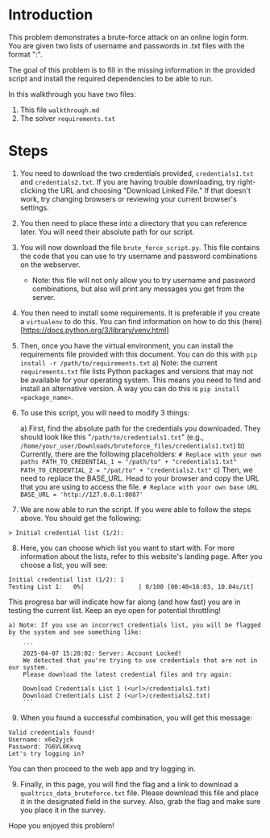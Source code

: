 # Introduction

This problem demonstrates a brute-force attack on an online login form. You are given two lists of username and passwords in .txt files with the format "<username>:<password>".

The goal of this problem is to fill in the missing information in the provided script and install the required dependencies to be able to run.

In this walkthrough you have two files:
1. This file `walkthrough.md`
2. The solver `requirements.txt`

# Steps

1) You need to download the two credentials provided, `credentials1.txt` and `credentials2.txt`. If you are having trouble downloading, try right-clicking the URL and choosing "Download Linked File." If that doesn't work, try changing browsers or reviewing your current browser's settings.
2) You then need to place these into a directory that you can reference later. You will need their absolute path for our script.
3) You will now download the file `brute_force_script.py`. This file contains the code that you can use to try username and password combinations on the webserver.
                
    * Note: this file will not only allow you to try username and password combinations, but also will print any messages you get from the server.
4) You then need to install some requirements. It is preferable if you create a `virtualenv` to do this. You can find information on how to do this (here)[https://docs.python.org/3/library/venv.html]
5) Then, once you have the virtual environment, you can install the requirements file provided with this document. You can do this with `pip install -r /path/to/requirements.txt`
    a) Note: the current `requirements.txt` file lists Python packages and versions that may not be available for your operating system. This means you need to find and install an alternative version. A way you can do this is `pip install <package_name>`.
6) To use this script, you will need to modify 3 things:

    a) First, find the absolute path for the credentials you downloaded. They should look like this "`/path/to/credentials1.txt`" (e.g., `/home/your_user/Downloads/bruteforce_files/credentials1.txt`)
    b) Currently, there are the following placeholders:
        ```
        # Replace with your own paths
        PATH_TO_CREDENTIAL_1 = "/path/to" + "credentials1.txt"
        PATH_TO_CREDENTIAL_2 = "/pat/to" + "credentials2.txt"
        ```
    c) Then, we need to replace the BASE_URL. Head to your browser and copy the URL that you are using to access the file.
        ```
        # Replace with your own base URL
        BASE_URL = 'http://127.0.0.1:8087'
        ```
6) We are now able to run the script. If you were able to follow the steps above. You should get the following:

```
> Initial credential list (1/2):
```

8) Here, you can choose which list you want to start with. For more information about the lists, refer to this website's landing page. After you choose a list, you will see:

```
Initial credential list (1/2): 1
Testing List 1:   0%|               | 0/100 [00:40<16:03, 10.04s/it]
```

This progress bar will indicate how far along (and how fast) you are in testing the current list. Keep an eye open for potential throttling!

    a) Note: If you use an incorrect credentials list, you will be flagged by the system and see something like:

        ```
        2025-04-07 15:28:02: Server: Account Locked!
        We detected that you're trying to use credentials that are not in our system.
        Please download the latest credential files and try again:

        Download Credentials List 1 (<url>/credentials1.txt)
        Download Credentials List 2 (<url>/credentials2.txt)
        ```

9) When you found a successful combination, you will get this message:

```
Valid credentials found!
Username: x6e2yjck
Password: 7G6VL6Kxvq
Let's try logging in?
```

You can then proceed to the web app and try logging in.

9) Finally, in this page, you will find the flag and a link to download a `qualtrics_data_bruteforce.txt` file. Please download this file and place it in the designated field in the survey. Also, grab the flag and make sure you place it in the survey.

Hope you enjoyed this problem!
    
